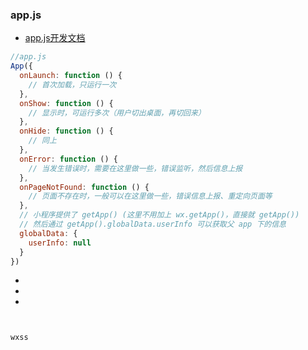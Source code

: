 ### app.js

* [app.js开发文档](https://developers.weixin.qq.com/miniprogram/dev/reference/api/App.html)

```js
//app.js
App({
  onLaunch: function () {
    // 首次加载，只运行一次
  },
  onShow: function () {
    // 显示时，可运行多次（用户切出桌面，再切回来）
  },
  onHide: function () {
    // 同上
  },
  onError: function () {
    // 当发生错误时，需要在这里做一些，错误监听，然后信息上报
  },
  onPageNotFound: function () {
    // 页面不存在时，一般可以在这里做一些，错误信息上报、重定向页面等
  },
  // 小程序提供了 getApp() (这里不用加上 wx.getApp()，直接就 getApp())
  // 然后通过 getApp().globalData.userInfo 可以获取父 app 下的信息
  globalData: {
    userInfo: null
  }
})

```

* 
* 
* 

```js

```

```html

```

```wxss```

